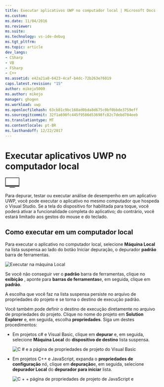 ```yaml
---
title: Executar aplicativos UWP no computador local | Microsoft Docs
ms.custom: 
ms.date: 11/04/2016
ms.reviewer: 
ms.suite: 
ms.technology: vs-ide-debug
ms.tgt_pltfrm: 
ms.topic: article
dev_langs:
- CSharp
- VB
- FSharp
- C++
ms.assetid: e42a21a8-6423-4caf-b4dc-72b263e76019
caps.latest.revision: "15"
author: mikejo5000
ms.author: mikejo
manager: ghogen
ms.workload: uwp
ms.openlocfilehash: 63cb81c9bc168ad0bda8d675c0bf0bbde3759eff
ms.sourcegitcommit: 32f1a690fc445f9586d53698fc82c7debd784eeb
ms.translationtype: MT
ms.contentlocale: pt-BR
ms.lasthandoff: 12/22/2017
---
```

# <a name="run-uwp-apps-on-the-local-machine"></a>Executar aplicativos UWP no computador local
![Aplica-se apenas ao Windows](../debugger/media/windows_only_content.png "windows_only_content")  
  
 Para depurar, testar ou executar análise de desempenho em um aplicativo UWP, você pode executar o aplicativo no mesmo computador que hospeda o Visual Studio. Se a tela do dispositivo for habilitada para toque, você poderá ativar a funcionalidade completa do aplicativo; do contrário, você estará limitado aos gestos do mouse e do teclado.  
  
##  <a name="BKMK_How_to_run_on_a_local_machine"></a>Como executar em um computador local  
 Para executar o aplicativo no computador local, selecione **Máquina Local** na lista suspensa ao lado do botão Iniciar depuração, o depurador **padrão** barra de ferramentas.  
  
 ![Executar na máquina Local](../debugger/media/vsrun_f5_local.png "VSRUN_F5_Local")  
  
 Se você não conseguir ver o **padrão** barra de ferramentas, clique no **exibição** , aponte para **barras de ferramentas**e, em seguida, clique em **padrão**.  
  
 A escolha que você faz na lista suspensa persiste no arquivo de propriedades do projeto e se torna o destino de execução padrão.  
  
 Você também pode definir o destino de execução diretamente no arquivo de propriedades do projeto. Clique no nome do projeto em **Solution Explorer** e, em seguida, escolha **propriedades**. Siga um destes procedimentos:  
  
-   Em projetos c# e Visual Basic, clique em **depurar** e, em seguida, selecione **Máquina Local** do **dispositivo de destino** lista suspensa.  
  
     ![C &#35; e a página de propriedades de projeto do Visual Basic](../debugger/media/vsrun_cs_vb_projprop_local.png "VSRUN_CS_VB_ProjProp_Local")  
  
-   Em projetos C++ e JavaScript, expanda o **propriedades de configuração** nó, clique em **depuração**e, em seguida, selecione **depurador Local** do **depurador para iniciar** lista.  
  
     ![C &#43; &#43; página de propriedades de projeto de JavaScript e](../debugger/media/vsrun_cpp_js_projprop_local.png "VSRUN_CPP_JS_ProjProp_Local")  